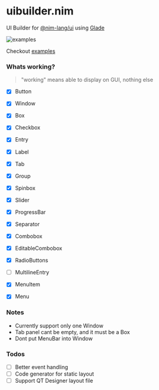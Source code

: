 # uibuilder.nim
UI Builder for [@nim-lang/ui](https://github.com/nim-lang/ui) using [Glade](https://glade.gnome.org/)


![examples](https://raw.githubusercontent.com/ba0f3/uibuilder.nim/master/examples/basic_controls.png)

Checkout [examples](https://github.com/ba0f3/uibuilder.nim/tree/master/examples)

### Whats working?
> "working" means able to display on GUI, nothing else

- [x] Button
- [x] Window
- [x] Box
- [x] Checkbox
- [x] Entry
- [x] Label
- [x] Tab
- [x] Group
- [x] Spinbox
- [x] Slider
- [x] ProgressBar
- [x] Separator
- [x] Combobox
- [x] EditableCombobox
- [x] RadioButtons
- [ ] MultilineEntry
- [x] MenuItem
- [x] Menu


### Notes
- Currently support only one Window
- Tab panel cant be empty, and it must be a Box
- Dont put MenuBar into Window


### Todos
- [ ] Better event handling
- [ ] Code generator for static layout
- [ ] Support QT Designer layout file
